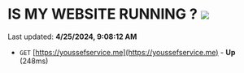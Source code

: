 # IS MY WEBSITE RUNNING ? [![](https://img.shields.io/static/v1?label=Sponsor&message=%E2%9D%A4&logo=GitHub&color=%23fe8e86)](https://github.com/sponsors/<username>)

Last updated: **4/25/2024, 9:08:12 AM**

- `GET` [https://youssefservice.me](https://youssefservice.me) - **Up** (248ms)
